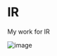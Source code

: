 # IR
My work for IR

![image](https://github.com/gitblanc/IR/assets/87705461/10910a56-5ca9-42de-b643-e0fd2243e9cb)

